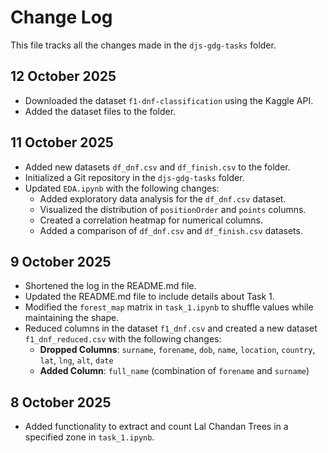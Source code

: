 # Change Log

This file tracks all the changes made in the `djs-gdg-tasks` folder.

## 12 October 2025
- Downloaded the dataset `f1-dnf-classification` using the Kaggle API.
- Added the dataset files to the folder.

## 11 October 2025
- Added new datasets `df_dnf.csv` and `df_finish.csv` to the folder.
- Initialized a Git repository in the `djs-gdg-tasks` folder.
- Updated `EDA.ipynb` with the following changes:
  - Added exploratory data analysis for the `df_dnf.csv` dataset.
  - Visualized the distribution of `positionOrder` and `points` columns.
  - Created a correlation heatmap for numerical columns.
  - Added a comparison of `df_dnf.csv` and `df_finish.csv` datasets.

## 9 October 2025
- Shortened the log in the README.md file.
- Updated the README.md file to include details about Task 1.
- Modified the `forest_map` matrix in `task_1.ipynb` to shuffle values while maintaining the shape.
- Reduced columns in the dataset `f1_dnf.csv` and created a new dataset `f1_dnf_reduced.csv` with the following changes:
  - **Dropped Columns**: `surname`, `forename`, `dob`, `name`, `location`, `country`, `lat`, `lng`, `alt`, `date`
  - **Added Column**: `full_name` (combination of `forename` and `surname`)

## 8 October 2025
- Added functionality to extract and count Lal Chandan Trees in a specified zone in `task_1.ipynb`.